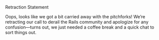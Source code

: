 Retraction Statement

Oops, looks like we got a bit carried away with the pitchforks! We’re retracting our call to derail the Rails community and apologize for any confusion—turns out, we just needed a coffee break and a quick chat to sort things out.
